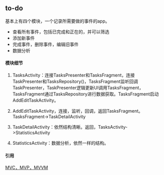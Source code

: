 ## to-do

基本上有四个模块，一个记录所需要做的事件的app。

* 查看所有事件，包括已完成和正在的，并可以筛选
* 添加新事件
* 完成事件，删除事件，编辑旧事件
* 数据分析



#### 模块细节

1. TasksActivity：连接TasksPresenter和TasksFragment，连接TaskPresenter和TasksRepository()，TasksFragment监听回调TaskPresenter，TaskPresenter逻辑更新UI调用TasksFragment，TasksFragment通过TasksRepository进行数据获取。TasksFragment启动AddEditTaskActivity。

2. AddEditTaskActivity，连接，监听，回调，返回TasksFragment。TasksFragment->TaskDetailActivity
3. TaskDetailActivity：依然结构清晰。返回，TasksActivity->StatisticsActivity
4. StatisticsActivity：数据分析，依然一样的结构。





#### 引用



[MVC，MVP，MVVM](https://mp.weixin.qq.com/s/YRZwtNk03BPi9RKP0bJ3IA​)